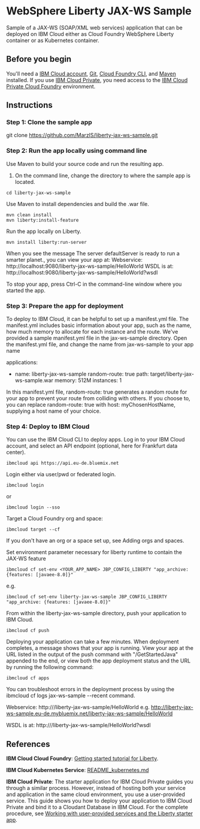 # WebSphere Liberty JAX-WS Sample
Sample of a JAX-WS (SOAP/XML web services) application that can be deployed on IBM Cloud either as Cloud Foundry WebSphere Liberty container or as Kubernetes container. 

## Before you begin

You'll need a [IBM Cloud account](https://console.ng.bluemix.net/registration/), [Git](https://git-scm.com/downloads), [Cloud Foundry CLI](https://github.com/cloudfoundry/cli#downloads), and [Maven](https://maven.apache.org/download.cgi) installed. If you use [IBM Cloud Private](https://www.ibm.com/cloud-computing/products/ibm-cloud-private/), you need access to the [IBM Cloud Private Cloud Foundry](https://www.ibm.com/support/knowledgecenter/en/SSBS6K_2.1.0/cloud_foundry/overview.html) environment.

## Instructions

### Step 1: Clone the sample app

git clone https://github.com/MarzlS/liberty-jax-ws-sample.git

### Step 2: Run the app locally using command line
Use Maven to build your source code and run the resulting app.
1. On the command line, change the directory to where the sample app is located.

````
cd liberty-jax-ws-sample
````

Use Maven to install dependencies and build the .war file.

````
mvn clean install 
mvn liberty:install-feature
````

Run the app locally on Liberty.

````
mvn install liberty:run-server
````

When you see the message The server defaultServer is ready to run a smarter planet., you can view your app at: 
Webservice:		http://localhost:9080/liberty-jax-ws-sample/HelloWorld
WSDL is at: 	http://localhost:9080/liberty-jax-ws-sample/HelloWorld?wsdl

To stop your app, press Ctrl-C in the command-line window where you started the app.

### Step 3: Prepare the app for deployment
To deploy to IBM Cloud, it can be helpful to set up a manifest.yml file. The manifest.yml includes basic information about your app, such as the name, how much memory to allocate for each instance and the route. We've provided a sample manifest.yml file in the jax-ws-sample directory.
Open the manifest.yml file, and change the name from jax-ws-sample to your app name

  applications:
   - name: liberty-jax-ws-sample
     random-route: true
     path: target/liberty-jax-ws-sample.war
     memory: 512M
     instances: 1

In this manifest.yml file, random-route: true generates a random route for your app to prevent your route from colliding with others. If you choose to, you can replace random-route: true with host: myChosenHostName, supplying a host name of your choice.

### Step 4: Deploy to IBM Cloud
You can use the IBM Cloud CLI to deploy apps.
Log in to your IBM Cloud account, and select an API endpoint (optional, here for Frankfurt data center).

````
ibmcloud api https://api.eu-de.bluemix.net
````
Login either via user/pwd or federated login.

````
ibmcloud login
````

or

````
ibmcloud login --sso
````

Target a Cloud Foundry org and space:

````
ibmcloud target --cf
````

If you don't have an org or a space set up, see Adding orgs and spaces.

Set environment parameter necessary for liberty runtime to contain the JAX-WS feature

````
ibmcloud cf set-env <YOUR_APP_NAME> JBP_CONFIG_LIBERTY "app_archive: {features: [javaee-8.0]}"
````

e.g.

````
ibmcloud cf set-env liberty-jax-ws-sample JBP_CONFIG_LIBERTY "app_archive: {features: [javaee-8.0]}"
````


From within the liberty-jax-ws-sample directory, push your application to IBM Cloud.

````
ibmcloud cf push
````

Deploying your application can take a few minutes. When deployment completes, a message shows that your app is running. View your app at the URL listed in the output of the push command with "/GetStartedJava" appended to the end, or view both the app deployment status and the URL by running the following command:

````
ibmcloud cf apps
````

You can troubleshoot errors in the deployment process by using the ibmcloud cf logs jax-ws-sample --recent command.

Webservice:		http://<your-hostname>/liberty-jax-ws-sample/HelloWorld
e.g. 			http://liberty-jax-ws-sample.eu-de.mybluemix.net/liberty-jax-ws-sample/HelloWorld

WSDL is at: 	http://<your-hostname>/liberty-jax-ws-sample/HelloWorld?wsdl


## References

**IBM Cloud Cloud Foundry**: [Getting started tutorial for Liberty](https://console.bluemix.net/docs/runtimes/liberty/getting-started.html#getting-started-tutorial).

**IBM Cloud Kubernetes Service**: [README_kubernetes.md](README_kubernetes.md)

**IBM Cloud Private**: The starter application for IBM Cloud Private guides you through a similar process. However, instead of hosting both your service and application in the same cloud environment, you use a user-provided service. This guide shows you how to deploy your application to IBM Cloud Private and bind it to a Cloudant Database in IBM Cloud. For the complete procedure, see [Working with user-provided services and the Liberty starter app](https://www.ibm.com/support/knowledgecenter/SSBS6K_2.1.0/cloud_foundry/buildpacks/buildpacks_using_Libertyapp.html).

## 
